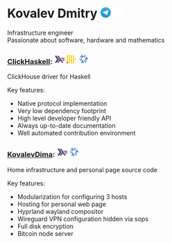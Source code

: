 <h1>
Kovalev Dmitry
<a href="https://t.me/onarainydayillwinanyway"><img width="24" src="./assets/social-networks/telegram.svg"></a>
<a href="https://github.com/KovalevDima"> <img width="24" src="./assets/social-networks/github.svg"></a>
</h1>

Infrastructure engineer\
Passionate about software, hardware and mathematics

<div class="projects">

<div class="project">

### [ClickHaskell](https://github.com/GetShopTV/ClickHaskell): <img width="24" src="./assets/programming-languages/haskell.svg"> <img width="24" src="./assets/databases/clickhouse.svg"> <img width="24" src="./assets/programming-languages/nix.svg">

ClickHouse driver for Haskell

Key features:

- Native protocol implementation
- Very low dependency footprint
- High level developer friendly API
- Always up-to-date documentation
- Well automated contribution environment
</div>

<div class="project">

### [KovalevDima](https://github.com/KovalevDima/KovalevDima): <img width="24" src="./assets/programming-languages/haskell.svg"> <img width="24" src="./assets/programming-languages/nix.svg">
Home infrastructure and personal page source code

Key features:

- Modularization for configuring 3 hosts
- Hosting for personal web page
- Hyprland wayland compositor
- Wireguard VPN configuration hidden via sops
- Full disk encryption
- Bitcoin node server
</div>

</div>
